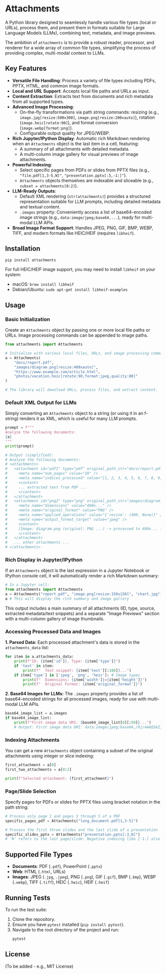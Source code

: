 # Attachments

A Python library designed to seamlessly handle various file types (local or URLs), process them, and present them in formats suitable for Large Language Models (LLMs), combining text, metadata, and image previews.

The ambition of `attachments` is to provide a robust reader, processor, and renderer for a wide array of common file types, simplifying the process of providing complex, multi-modal context to LLMs.

## Key Features

*   **Versatile File Handling**: Process a variety of file types including PDFs, PPTX, HTML, and common image formats.
*   **Local and URL Support**: Accepts local file paths and URLs as input.
*   **Content Extraction**: Extracts text from documents and rich metadata from all supported types.
*   **Advanced Image Processing**:
    *   On-the-fly transformations via path string commands: resizing (e.g., `image.jpg[resize:500x300]`, `image.png[resize:200xauto]`), rotation (`image.heic[rotate:90]`), and format conversion (`image.webp[format:png]`).
    *   Configurable output quality for JPEG/WEBP.
*   **Rich Jupyter/IPython Display**: Automatic rich Markdown rendering when an `Attachments` object is the last item in a cell, featuring:
    *   A summary of all attachments with detailed metadata.
    *   A multi-column image gallery for visual previews of image attachments.
*   **Powerful Indexing**:
    *   Select specific pages from PDFs or slides from PPTX files (e.g., `"file.pdf[1,3-5,N]"`, `"presentation.pptx[:3,-1:]"`).
    *   `Attachments` objects themselves are indexable and sliceable (e.g., `subset = attachments[0:2]`).
*   **LLM-Ready Outputs**:
    *   Default XML rendering (`str(attachments)`) provides a structured representation suitable for LLM prompts, including detailed metadata and textual content.
    *   `.images` property: Conveniently access a list of base64-encoded image strings (e.g., `data:image/jpeg;base64,...`), ready for multi-modal LLM APIs.
*   **Broad Image Format Support**: Handles JPEG, PNG, GIF, BMP, WEBP, TIFF, and modern formats like HEIC/HEIF (requires `libheif`).

## Installation

```bash
pip install attachments
```
For full HEIC/HEIF image support, you may need to install `libheif` on your system:
*   macOS: `brew install libheif`
*   Debian/Ubuntu: `sudo apt-get install libheif-examples`

## Usage

### Basic Initialization
Create an `Attachments` object by passing one or more local file paths or URLs. Image processing commands can be appended to image paths.

```python
from attachments import Attachments

# Initialize with various local files, URLs, and image processing commands
a = Attachments(
    "docs/report.pdf",
    "images/diagram.png[resize:400xauto]",
    "https://www.example.com/article.html",
    "photos/vacation.heic[rotate:90,format:jpeg,quality:80]"
)

# The library will download URLs, process files, and extract content.
```

### Default XML Output for LLMs
Simply converting an `Attachments` object to a string (or using it in an f-string) renders it as XML, which is useful for many LLM prompts.

```python
prompt = f"""
Analyze the following documents:
{a}
"""
print(prompt)

# Output (simplified):
# Analyze the following documents:
# <attachments>
#   <attachment id="pdf1" type="pdf" original_path_str="docs/report.pdf" file_path="docs/report.pdf">
#     <meta name="num_pages" value="10" />
#     <meta name="indices_processed" value="[1, 2, 3, 4, 5, 6, 7, 8, 9, 10]" />
#     <content>
#     ... extracted text from PDF ...
#     </content>
#   </attachment>
#   <attachment id="png2" type="png" original_path_str="images/diagram.png[resize:400xauto]" file_path="images/diagram.png">
#     <meta name="dimensions" value="400x..." />
#     <meta name="original_format" value="PNG" />
#     <meta name="applied_operations" value="{'resize': (400, None)}" />
#     <meta name="output_format_target" value="jpeg" />
#     <content>
#     [Image: diagram.png (original: PNG ...) -> processed to 400x... for output as jpeg]
#     </content>
#   </attachment>
#   ... other attachments ...
# </attachments>
```

### Rich Display in Jupyter/IPython
If an `Attachments` object is the last expression in a Jupyter Notebook or IPython console cell, it will automatically render a rich Markdown summary:

```python
# In a Jupyter cell:
from attachments import Attachments
a = Attachments("report.pdf", "image.png[resize:150x150]", "chart.jpg")
a # This will display the rich summary and image gallery
```
This output includes a main summary of all attachments (ID, type, source, extracted metadata/text snippets) and a separate "Image Previews" section with a multi-column gallery of image thumbnails.

### Accessing Processed Data and Images

**1. Parsed Data:**
Each processed attachment's data is stored in the `attachments_data` list:
```python
for item in a.attachments_data:
    print(f"ID: {item['id']}, Type: {item['type']}")
    if 'text' in item:
        print(f"  Text snippet: {item['text'][:100]}...")
    if item['type'] in ['jpeg', 'png', 'heic']: # Image types
        print(f"  Dimensions: {item['width']}x{item['height']}")
        print(f"  Original Format: {item['original_format']}")
```

**2. Base64 Images for LLMs:**
The `.images` property provides a list of base64-encoded strings for all processed images, ready for use with multi-modal LLM APIs.
```python
base64_image_list = a.images
if base64_image_list:
    print(f"First image data URI: {base64_image_list[0][:50]}...") 
    # Output: First image data URI: data:image/jpeg;base64,/9j/4AAQSkZJRgABAQEASABIAAD...
```

### Indexing Attachments
You can get a new `Attachments` object containing a subset of the original attachments using integer or slice indexing:
```python
first_attachment = a[0]
first_two_attachments = a[0:2]

print(f"Selected attachment: {first_attachment}")
```

### Page/Slide Selection
Specify pages for PDFs or slides for PPTX files using bracket notation in the path string:
```python
# Process only page 1 and pages 3 through 5 of a PDF
specific_pages_pdf = Attachments("long_document.pdf[1,3-5]")

# Process the first three slides and the last slide of a presentation
specific_slides_pptx = Attachments("presentation.pptx[:3,N]") 
# 'N' refers to the last page/slide. Negative indexing like [-1:] also works.
```

## Supported File Types
*   **Documents**: PDF (`.pdf`), PowerPoint (`.pptx`)
*   **Web**: HTML (`.html`, URLs)
*   **Images**: JPEG (`.jpg`, `.jpeg`), PNG (`.png`), GIF (`.gif`), BMP (`.bmp`), WEBP (`.webp`), TIFF (`.tiff`), HEIC (`.heic`), HEIF (`.heif`)

## Running Tests
To run the test suite:
1. Clone the repository.
2. Ensure you have `pytest` installed (`pip install pytest`).
3. Navigate to the root directory of the project and run:
   ```bash
   pytest
   ```

## License
(To be added - e.g., MIT License)


